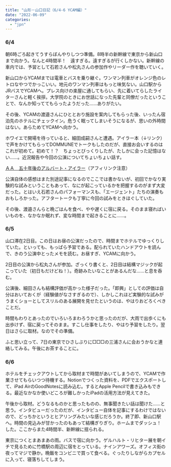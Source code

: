 ```yaml
---
title: "山形－山口日記（6/4-6 YCAM編）"
date: "2022-06-09"
categories: 
  - "jpn"
---
```


### 6/4

朝6時ごろ起きてうすらぼんやりしつつ準備。8時半の新幹線で東京から新山口まで向かう。なんと4時間半！　遠すぎる。遠すぎるが行くしかない。新幹線の車内では、予習として石若さんや松丸さんの参加作やリーダー作を聴いていく。

新山口からYCAMまでは電車とバスを乗り継ぐ。ワンマン列車がオレンジ色のレトロなやつでかっこいい。地元のワンマン列車はもっと味気ない。山口駅からJRバスでYCAMへ。プレス向けの楽屋に通してもらい、先に着いてらしたライターさんと軽く挨拶。大学院のときにお世話になった先輩と同僚だったということで、なんか知っててもらったようだった……ありがたい。

その後、YCAMの渡邉さんにひととおり施設を案内してもらった後、いったん宿泊先のホテルにチェックイン。危うく眠ってしまいそうになるが、思いの外時間はない。あらためてYCAMへ向かう。

ホワイエで開場を待っていると、細田成嗣さんと遭遇。アイラー本（↓リンク）で声をかけてもらってDOMMUNEでトークもしたのだが、直接お会いするのはこれが初めて。初めて！？　ちょっとびっくりしたが、たしかに会った記憶はない……。近況報告や今回の公演についてちょいちょい話す。

[ＡＡ　五十年後のアルバート・アイラー](https://amzn.to/3H4IFjq)（アフィリンク注意）

公演自体の感想はまた別途記事になるのでここでは書かないが、初回でかなり実験的な試みということもあって、なにが起こっているかを把握するのがまず大変だった。とはいえ石若さんのパフォーマンスも、「エージェント」たちの演奏もおもしろかった。アフタートークも丁寧に今回の試みをときほぐしていた。

その後、渡邉さんらと晩ごはんを食べ、やや遅くに宿に戻る。そのまま寝ればいいものを、なかなか眠れず、変な時間まで起きることに……。

### 6/5

山口滞在2日目。この日はお昼の公演だったので、時間までホテルでゆっくりしていた。といっても、もっぱら予習である。配られていたハンドアウトを読んで、きのう公演中とったメモを読む。お昼すぎ、YCAMに向かう。

2日目の公演から松丸さんが参加。ざっくり書くと、2日目は結構マジックが起こっていた（初日もだけどね！）。奇跡みたいなことがあるんだな……と息を呑む。

公演後、細田さんも結構評価が高かった様子だった。「即興」としての評価は自分はおいておくが（経験値がなさすぎるので）、しかしこれほど実験的な試みがうまくショーとしてスリルのある展開を見せたというのは、やはりおどろくべきことだ。

時間もわりとあったのでいろいろまわろうかと思ったのだが、大雨で出歩くにも出歩けず、宿に戻ってそのまま。すこし仕事をしたり、やはり予習をしたり。翌日はさらに取材。なのでその準備。

ふと思い立って、7日の東京でひさしぶりに□□□の三浦さんに会おうかなと連絡してみる。午後にお茶することに。

### 6/6

ホテルをチェックアウトしてから取材まで時間があいてしまうので、YCAMで作業させてもらいつつ待機する。Notionでつくった資料を、PDFでエクスポートして、iPad AirのGoodNotesに読み込む。するとApple Pencilで書き込みもできる。最近なかなか使いどころが難しかったiPadの活用方法が見えてきた。

午後から取材。どうなるものかと思ったものの、無事聞きたい話は聞けた……と思う。インタビューだったのだが、インタビュー自体を記事にするわけではないので、どっちかというとヒアリングみたいな感じだろうか。終了即、新山口駅へ。時間の見込みが甘かったのもあって結構ぎりぎり。ホームまでダッシュ！　した。ここからまた4時間半、新幹線に揺られる。

東京につくとまあまあの雨。バスで宿に向かう。ゲルハルト・リヒター展を朝イチで見るために竹橋駅の周辺に宿をとっている。ナインアワーズ。オフィス街の夜ってマジで静か。晩飯をコンビニで買って食べる。ぐったりしながらカプセルに入って、寝落ちしてしまう。
